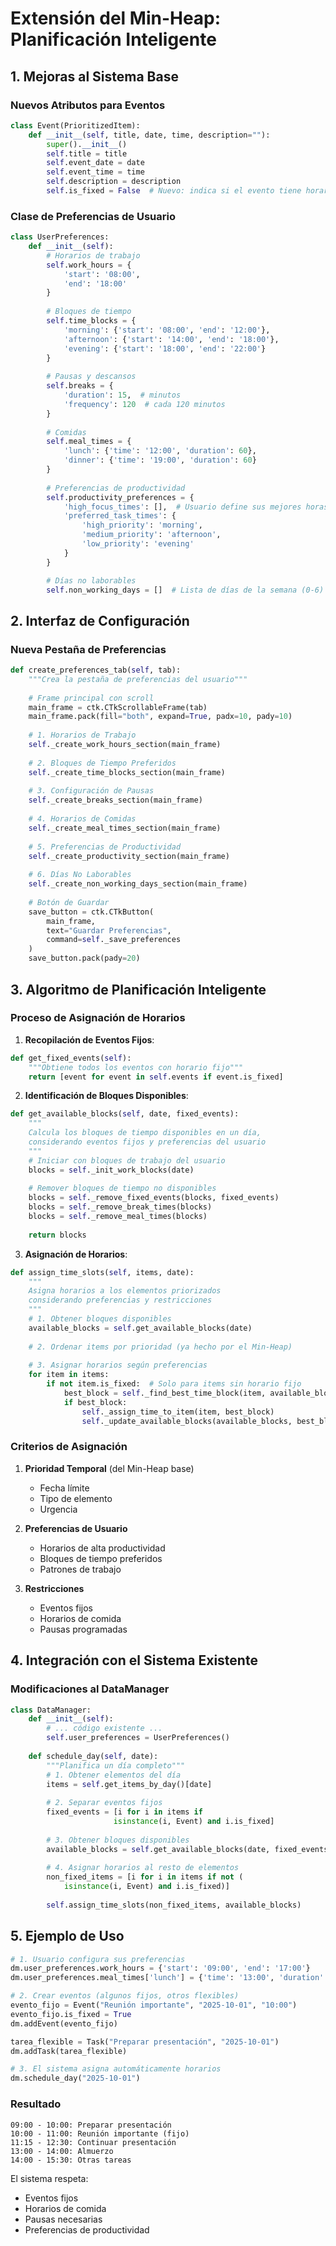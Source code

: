 # Extensión del Min-Heap: Planificación Inteligente

## 1. Mejoras al Sistema Base

### Nuevos Atributos para Eventos
```python
class Event(PrioritizedItem):
    def __init__(self, title, date, time, description=""):
        super().__init__()
        self.title = title
        self.event_date = date
        self.event_time = time
        self.description = description
        self.is_fixed = False  # Nuevo: indica si el evento tiene horario fijo
```

### Clase de Preferencias de Usuario
```python
class UserPreferences:
    def __init__(self):
        # Horarios de trabajo
        self.work_hours = {
            'start': '08:00',
            'end': '18:00'
        }
        
        # Bloques de tiempo
        self.time_blocks = {
            'morning': {'start': '08:00', 'end': '12:00'},
            'afternoon': {'start': '14:00', 'end': '18:00'},
            'evening': {'start': '18:00', 'end': '22:00'}
        }
        
        # Pausas y descansos
        self.breaks = {
            'duration': 15,  # minutos
            'frequency': 120  # cada 120 minutos
        }
        
        # Comidas
        self.meal_times = {
            'lunch': {'time': '12:00', 'duration': 60},
            'dinner': {'time': '19:00', 'duration': 60}
        }
        
        # Preferencias de productividad
        self.productivity_preferences = {
            'high_focus_times': [],  # Usuario define sus mejores horas
            'preferred_task_times': {
                'high_priority': 'morning',
                'medium_priority': 'afternoon',
                'low_priority': 'evening'
            }
        }

        # Días no laborables
        self.non_working_days = []  # Lista de días de la semana (0-6)
```

## 2. Interfaz de Configuración

### Nueva Pestaña de Preferencias
```python
def create_preferences_tab(self, tab):
    """Crea la pestaña de preferencias del usuario"""
    
    # Frame principal con scroll
    main_frame = ctk.CTkScrollableFrame(tab)
    main_frame.pack(fill="both", expand=True, padx=10, pady=10)
    
    # 1. Horarios de Trabajo
    self._create_work_hours_section(main_frame)
    
    # 2. Bloques de Tiempo Preferidos
    self._create_time_blocks_section(main_frame)
    
    # 3. Configuración de Pausas
    self._create_breaks_section(main_frame)
    
    # 4. Horarios de Comidas
    self._create_meal_times_section(main_frame)
    
    # 5. Preferencias de Productividad
    self._create_productivity_section(main_frame)
    
    # 6. Días No Laborables
    self._create_non_working_days_section(main_frame)
    
    # Botón de Guardar
    save_button = ctk.CTkButton(
        main_frame,
        text="Guardar Preferencias",
        command=self._save_preferences
    )
    save_button.pack(pady=20)
```

## 3. Algoritmo de Planificación Inteligente

### Proceso de Asignación de Horarios

1. **Recopilación de Eventos Fijos**:
```python
def get_fixed_events(self):
    """Obtiene todos los eventos con horario fijo"""
    return [event for event in self.events if event.is_fixed]
```

2. **Identificación de Bloques Disponibles**:
```python
def get_available_blocks(self, date, fixed_events):
    """
    Calcula los bloques de tiempo disponibles en un día,
    considerando eventos fijos y preferencias del usuario
    """
    # Iniciar con bloques de trabajo del usuario
    blocks = self._init_work_blocks(date)
    
    # Remover bloques de tiempo no disponibles
    blocks = self._remove_fixed_events(blocks, fixed_events)
    blocks = self._remove_break_times(blocks)
    blocks = self._remove_meal_times(blocks)
    
    return blocks
```

3. **Asignación de Horarios**:
```python
def assign_time_slots(self, items, date):
    """
    Asigna horarios a los elementos priorizados
    considerando preferencias y restricciones
    """
    # 1. Obtener bloques disponibles
    available_blocks = self.get_available_blocks(date)
    
    # 2. Ordenar items por prioridad (ya hecho por el Min-Heap)
    
    # 3. Asignar horarios según preferencias
    for item in items:
        if not item.is_fixed:  # Solo para items sin horario fijo
            best_block = self._find_best_time_block(item, available_blocks)
            if best_block:
                self._assign_time_to_item(item, best_block)
                self._update_available_blocks(available_blocks, best_block)
```

### Criterios de Asignación

1. **Prioridad Temporal** (del Min-Heap base)
   - Fecha límite
   - Tipo de elemento
   - Urgencia

2. **Preferencias de Usuario**
   - Horarios de alta productividad
   - Bloques de tiempo preferidos
   - Patrones de trabajo

3. **Restricciones**
   - Eventos fijos
   - Horarios de comida
   - Pausas programadas

## 4. Integración con el Sistema Existente

### Modificaciones al DataManager

```python
class DataManager:
    def __init__(self):
        # ... código existente ...
        self.user_preferences = UserPreferences()
    
    def schedule_day(self, date):
        """Planifica un día completo"""
        # 1. Obtener elementos del día
        items = self.get_items_by_day()[date]
        
        # 2. Separar eventos fijos
        fixed_events = [i for i in items if 
                       isinstance(i, Event) and i.is_fixed]
        
        # 3. Obtener bloques disponibles
        available_blocks = self.get_available_blocks(date, fixed_events)
        
        # 4. Asignar horarios al resto de elementos
        non_fixed_items = [i for i in items if not (
            isinstance(i, Event) and i.is_fixed)]
        
        self.assign_time_slots(non_fixed_items, available_blocks)
```

## 5. Ejemplo de Uso

```python
# 1. Usuario configura sus preferencias
dm.user_preferences.work_hours = {'start': '09:00', 'end': '17:00'}
dm.user_preferences.meal_times['lunch'] = {'time': '13:00', 'duration': 60}

# 2. Crear eventos (algunos fijos, otros flexibles)
evento_fijo = Event("Reunión importante", "2025-10-01", "10:00")
evento_fijo.is_fixed = True
dm.addEvent(evento_fijo)

tarea_flexible = Task("Preparar presentación", "2025-10-01")
dm.addTask(tarea_flexible)

# 3. El sistema asigna automáticamente horarios
dm.schedule_day("2025-10-01")
```

### Resultado
```
09:00 - 10:00: Preparar presentación
10:00 - 11:00: Reunión importante (fijo)
11:15 - 12:30: Continuar presentación
13:00 - 14:00: Almuerzo
14:00 - 15:30: Otras tareas
```

El sistema respeta:
- Eventos fijos
- Horarios de comida
- Pausas necesarias
- Preferencias de productividad